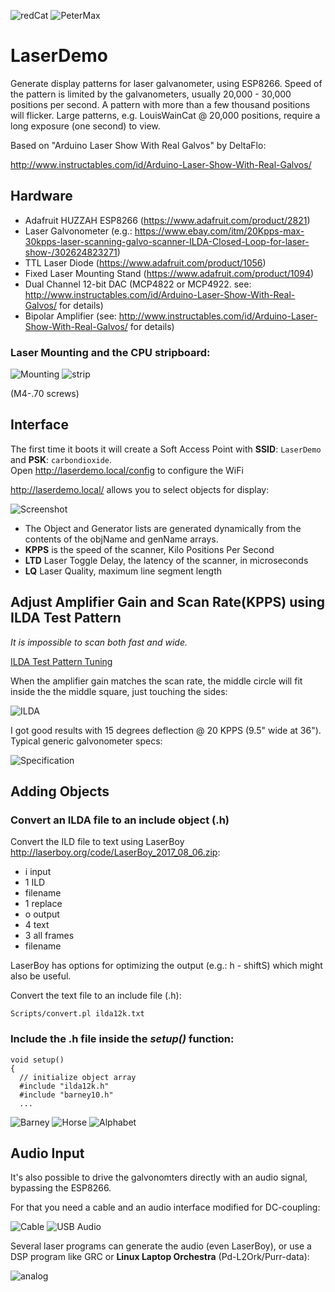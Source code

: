 ![redCat](/Images/redCat-3.png "Louis Wain Cat, Travelling Salesman Problem solution, 20,000 points, 20KPPS, one second exposure")
![PeterMax](/Images/petermax3.png "Peter Max, TSP solution, 2,000 points, 5KPPS")


# LaserDemo
Generate display patterns for laser galvanometer, using ESP8266.  Speed of the pattern is limited by the galvanometers, usually 20,000 - 30,000 positions per second.  A pattern with more than a few thousand positions will flicker.  Large patterns, e.g. LouisWainCat @ 20,000 positions, require a long exposure (one second) to view.

Based on "Arduino Laser Show With Real Galvos" by DeltaFlo:

http://www.instructables.com/id/Arduino-Laser-Show-With-Real-Galvos/


## Hardware

* Adafruit HUZZAH ESP8266 (https://www.adafruit.com/product/2821)
* Laser Galvonometer (e.g.: https://www.ebay.com/itm/20Kpps-max-30kpps-laser-scanning-galvo-scanner-ILDA-Closed-Loop-for-laser-show-/302624823271)
* TTL Laser Diode (https://www.adafruit.com/product/1056)
* Fixed Laser Mounting Stand (https://www.adafruit.com/product/1094)
* Dual Channel 12-bit DAC (MCP4822 or MCP4922.  see: http://www.instructables.com/id/Arduino-Laser-Show-With-Real-Galvos/ for details)
* Bipolar Amplifier (see: http://www.instructables.com/id/Arduino-Laser-Show-With-Real-Galvos/ for details)

### Laser Mounting and the CPU stripboard:

![Mounting](Images/mounting.jpg)
![strip](Images/strip.png)

 (M4-.70 screws)

## Interface

The first time it boots it will create a Soft Access Point with **SSID**: `LaserDemo` and **PSK**: `carbondioxide`.<br> Open <http://laserdemo.local/config> to configure the WiFi<br>

<http://laserdemo.local/> allows you to select objects for display:

![Screenshot](Images/Screenshot.png)

- The Object and Generator lists are generated dynamically from the contents of the objName and genName arrays.
- **KPPS** is the speed of the scanner, Kilo Positions Per Second
- **LTD** Laser Toggle Delay, the latency of the scanner, in microseconds
- **LQ** Laser Quality, maximum line segment length

## Adjust Amplifier Gain and Scan Rate(KPPS) using ILDA Test Pattern

*It is impossible to scan both fast and wide.* 

[ILDA Test Pattern Tuning](https://www.ilda.com/resources/StandardsDocs/ILDA_TestPattern95_rev002.pdf)

When the amplifier gain matches the scan rate, the middle circle will fit inside the the middle square, just touching the sides:

![ILDA](Images/ILDA-4.jpg)

I got good results with 15 degrees deflection @ 20 KPPS (9.5" wide at 36").<br>
Typical generic galvonometer specs:

![Specification](Images/spec.png)

## Adding Objects

### Convert an ILDA file to an include object (.h)

Convert the ILD file to text using LaserBoy http://laserboy.org/code/LaserBoy_2017_08_06.zip:

- i input
- 1 ILD
- filename
- 1 replace
- o output
- 4 text
- 3 all frames
- filename

LaserBoy has options for optimizing the output (e.g.: h - shiftS) which might also be useful.

Convert the text file to an include file (.h):

```
Scripts/convert.pl ilda12k.txt
```

### Include the .h file inside the *setup()* function:
```
void setup()
{ 
  // initialize object array 
  #include "ilda12k.h"
  #include "barney10.h"
  ...
```
![Barney](Images/barney.gif)
![Horse](Images/horse.gif)
![Alphabet](Images/alphabet.jpg)

## Audio Input

It's also possible to drive the galvonomters directly with an audio signal, bypassing the ESP8266.  

For that you need a cable and an audio interface modified for DC-coupling:

![Cable](Images/cable.jpg)
![USB Audio](Images/USBaudio.jpg)

Several laser programs can generate the audio (even LaserBoy), or use a DSP program like GRC or **Linux Laptop Orchestra** (Pd-L2Ork/Purr-data): 

![analog](Images/IMG_1911-4.png)

